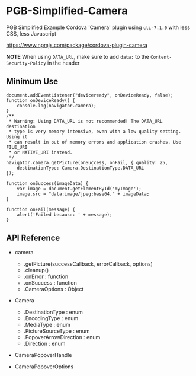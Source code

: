 # PGB-Simplified-Camera
PGB Simplified Example Cordova 'Camera' plugin using `cli-7.1.0` with less CSS, less Javascript 


https://www.npmjs.com/package/cordova-plugin-camera

**NOTE** When using `DATA_URL`, make sure to add `data:` to the `Content-Security-Policy` in the header

## Minimum Use

```
document.addEventListener("deviceready", onDeviceReady, false);
function onDeviceReady() {
    console.log(navigator.camera);
}
/**
 * Warning: Using DATA_URL is not recommended! The DATA_URL destination
 * type is very memory intensive, even with a low quality setting. Using it
 * can result in out of memory errors and application crashes. Use FILE_URI
 * or NATIVE_URI instead.
 */
navigator.camera.getPicture(onSuccess, onFail, { quality: 25,
    destinationType: Camera.DestinationType.DATA_URL
});

function onSuccess(imageData) {
    var image = document.getElementById('myImage');
    image.src = "data:image/jpeg;base64," + imageData;
}

function onFail(message) {
    alert('Failed because: ' + message);
}
```

## API Reference

* camera
  * .getPicture(successCallback, errorCallback, options)
  * .cleanup()
  * .onError : function
  * .onSuccess : function
  * .CameraOptions : Object

* Camera
  * .DestinationType : enum
  * .EncodingType : enum
  * .MediaType : enum
  * .PictureSourceType : enum
  * .PopoverArrowDirection : enum
  * .Direction : enum

* CameraPopoverHandle

* CameraPopoverOptions


